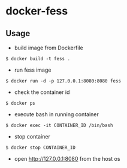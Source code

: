 docker-fess
=====

Usage
-----

* build image from Dockerfile

```
$ docker build -t fess .
```

* run fess image

```
$ docker run -d -p 127.0.0.1:8080:8080 fess
```

* check the container id

```
$ docker ps
```

* execute bash in running container

```
$ docker exec -it CONTAINER_ID /bin/bash
```

* stop container

```
$ docker stop CONTAINER_ID
```

* open http://127.0.0.1:8080 from the host os
